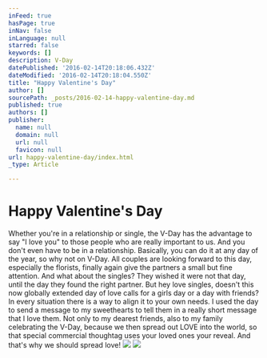 ```yaml
---
inFeed: true
hasPage: true
inNav: false
inLanguage: null
starred: false
keywords: []
description: V-Day
datePublished: '2016-02-14T20:18:06.432Z'
dateModified: '2016-02-14T20:18:04.550Z'
title: "Happy Valentine's Day"
author: []
sourcePath: _posts/2016-02-14-happy-valentine-day.md
published: true
authors: []
publisher:
  name: null
  domain: null
  url: null
  favicon: null
url: happy-valentine-day/index.html
_type: Article

---
```

# Happy Valentine's Day

Whether you're in a relationship or
single, the V-Day has the advantage to say "I love you" to those people who are really important to us. And you don't even have to be in a
relationship. Basically, you can do it at any day of the year, so
why not on V-Day. All couples are looking forward to this day, especially the
florists, finally again give the partners a small but fine attention. And what
about the singles? They wished it were not that day, until the day they found the right partner. But hey love singles, doesn't this now globally extended day of love calls for a girls day or a
day with friends? In every situation
there is a way to align it to your own needs. I used the day to
send a message to my sweethearts to tell them in a really short message that I love them. Not only to my dearest friends, also to
my family celebrating the V-Day, because we then spread out LOVE into
the world, so that special commercial thoughtag uses your loved ones your
reveal. And that's why we should spread love!  ![](https://s3-us-west-2.amazonaws.com/the-grid-img/p/696508a8d073b80db65b8fc84520f4c5402346dd.jpg)
![](https://s3-us-west-2.amazonaws.com/the-grid-img/p/1cec9ba9293ed21ee88e17788635311290904b5f.jpg)